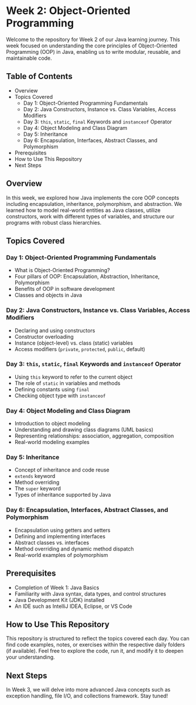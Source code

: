 # **Week 2: Object-Oriented Programming**

Welcome to the repository for Week 2 of our Java learning journey. This week focused on understanding the core principles of Object-Oriented Programming (OOP) in Java, enabling us to write modular, reusable, and maintainable code.

## **Table of Contents**

* Overview  
* Topics Covered  
  * Day 1: Object-Oriented Programming Fundamentals  
  * Day 2: Java Constructors, Instance vs. Class Variables, Access Modifiers  
  * Day 3: `this`, `static`, `final` Keywords and `instanceof` Operator  
  * Day 4: Object Modeling and Class Diagram  
  * Day 5: Inheritance  
  * Day 6: Encapsulation, Interfaces, Abstract Classes, and Polymorphism  
* Prerequisites  
* How to Use This Repository  
* Next Steps

## **Overview**

In this week, we explored how Java implements the core OOP concepts including encapsulation, inheritance, polymorphism, and abstraction. We learned how to model real-world entities as Java classes, utilize constructors, work with different types of variables, and structure our programs with robust class hierarchies.

## **Topics Covered**

### **Day 1: Object-Oriented Programming Fundamentals**

* What is Object-Oriented Programming?  
* Four pillars of OOP: Encapsulation, Abstraction, Inheritance, Polymorphism  
* Benefits of OOP in software development  
* Classes and objects in Java  

### **Day 2: Java Constructors, Instance vs. Class Variables, Access Modifiers**

* Declaring and using constructors  
* Constructor overloading  
* Instance (object-level) vs. class (static) variables  
* Access modifiers (`private`, `protected`, `public`, default)  

### **Day 3: `this`, `static`, `final` Keywords and `instanceof` Operator**

* Using `this` keyword to refer to the current object  
* The role of `static` in variables and methods  
* Defining constants using `final`  
* Checking object type with `instanceof`  

### **Day 4: Object Modeling and Class Diagram**

* Introduction to object modeling  
* Understanding and drawing class diagrams (UML basics)  
* Representing relationships: association, aggregation, composition  
* Real-world modeling examples  

### **Day 5: Inheritance**

* Concept of inheritance and code reuse  
* `extends` keyword  
* Method overriding  
* The `super` keyword  
* Types of inheritance supported by Java  

### **Day 6: Encapsulation, Interfaces, Abstract Classes, and Polymorphism**

* Encapsulation using getters and setters  
* Defining and implementing interfaces  
* Abstract classes vs. interfaces  
* Method overriding and dynamic method dispatch  
* Real-world examples of polymorphism  

## **Prerequisites**

* Completion of Week 1: Java Basics  
* Familiarity with Java syntax, data types, and control structures  
* Java Development Kit (JDK) installed  
* An IDE such as IntelliJ IDEA, Eclipse, or VS Code  

## **How to Use This Repository**

This repository is structured to reflect the topics covered each day. You can find code examples, notes, or exercises within the respective daily folders (if available). Feel free to explore the code, run it, and modify it to deepen your understanding.

## **Next Steps**

In Week 3, we will delve into more advanced Java concepts such as exception handling, file I/O, and collections framework. Stay tuned!
